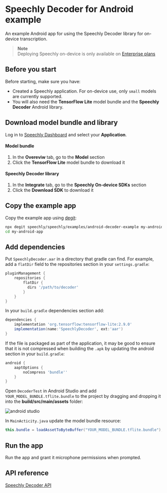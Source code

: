 # Speechly Decoder for Android example

An example Android app for using the Speechly Decoder library for on-device transcription.

> **Note**  
> Deploying Speechly on-device is only available on [Enterprise plans](https://www.speechly.com/pricing)

## Before you start

Before starting, make sure you have:

- Created a Speechly application. For on-device use, only `small` models are currently supported.
- You will also need the **TensorFlow Lite** model bundle and the **Speechly Decoder** Android library.

## Download model bundle and library

Log in to [Speechly Dashboard](https://api.speechly.com/dashboard) and select your **Application**.

#### Model bundle

1. In the **Overeviw** tab, go to the **Model** section
1. Click the **TensorFlow Lite** model bundle to download it

#### Speechly Decoder library

1. In the **Integrate** tab, go to the **Speechly On-device SDKs** section
1. Click the **Download SDK** to download it

## Copy the example app

Copy the example app using [degit](https://github.com/Rich-Harris/degit):

```bash
npx degit speechly/speechly/examples/android-decoder-example my-android-app
cd my-android-app
```

## Add dependencies

Put `SpeechlyDecoder.aar` in a directory that gradle can find. For example, add a `flatDir` field to the repositories section in your `settings.gradle`:

```groovy
pluginManagement {
    repositories {
        flatDir {
          dirs '/path/to/decoder'
        }
    }
}
```

In your `build.gradle` dependencies section add:

```groovy
dependencies {
    implementation 'org.tensorflow:tensorflow-lite:2.9.0'
    implementation(name:'SpeechlyDecoder', ext:'aar')
}
```

If the file is packaged as part of the application, it may be good to ensure that it is not compressed when building the `.apk` by updating the android section in your `build.gradle`:

```groovy
android {
    aaptOptions {
        noCompress 'bundle''
    }
}
```

Open `DecoderTest` in Android Studio and add `YOUR_MODEL_BUNDLE.tflite.bundle` to the project by dragging and dropping it into the **build/src/main/assets** folder:

![android studio](https://docs.speechly.com/assets/images/android-studio-40a3fd8a2c541125b3aa76cce66552cd.png)

In `MainActicity.java` update the model bundle resource:

```java
this.bundle = loadAssetToByteBuffer("YOUR_MODEL_BUNDLE.tflite.bundle");
```

## Run the app

Run the app and grant it microphone permissions when prompted.

## API reference

[Speechly Decoder API](https://docs.speechly.com/reference/decoder/)
